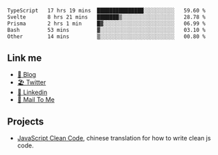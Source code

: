 <!--START_SECTION:waka-->

```txt
TypeScript   17 hrs 19 mins  ███████████████░░░░░░░░░░   59.60 %
Svelte       8 hrs 21 mins   ███████▒░░░░░░░░░░░░░░░░░   28.78 %
Prisma       2 hrs 1 min     █▓░░░░░░░░░░░░░░░░░░░░░░░   06.99 %
Bash         53 mins         ▓░░░░░░░░░░░░░░░░░░░░░░░░   03.10 %
Other        14 mins         ▒░░░░░░░░░░░░░░░░░░░░░░░░   00.80 %
```

<!--END_SECTION:waka-->

## Link me

- [📕 Blog](https://chris-yu.vercel.app/)
- [🏖️ Twitter](https://twitter.com/yuetong3yu)
- [🧳 Linkedin](https://www.linkedin.com/in/yuetong3yu)
- [📧 Mail To Me](mailto:yuetong3yu@gmail.com)


## Projects 

- [JavaScript Clean Code](https://js-clean-code-cn.vercel.app/), chinese translation for how to write clean js code.
